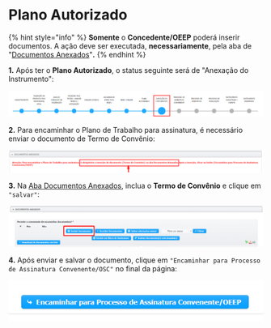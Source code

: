 # Plano Autorizado

{% hint style="info" %}
**Somente** o **Concedente/OEEP** poderá inserir documentos. A ação deve ser executada, **necessariamente**, pela aba de "[Documentos Anexados](broken-reference)"**.**
{% endhint %}

**1.** Após ter o **Plano Autorizado**, o status seguinte será de "Anexação do Instrumento":

![](<../../.gitbook/assets/image (141).png>)

**2.** Para encaminhar o Plano de Trabalho para assinatura, é necessário enviar o documento de Termo de Convênio:

![](<../../.gitbook/assets/image (30).png>)

**3.** Na [Aba Documentos Anexados](../../processo-eletronico/aba-documentos-anexados/), inclua o **Termo de Convênio** e clique em `"salvar"`:

![](<../../.gitbook/assets/image (523).png>)

**4.** Após enviar e salvar o documento, clique em `"Encaminhar para Processo de Assinatura Convenente/OSC"` no final da página:

![](<../../.gitbook/assets/image (493).png>)
